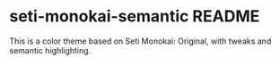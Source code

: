 # seti-monokai-semantic README

This is a color theme based on Seti Monokai: Original, with tweaks and semantic highlighting.
